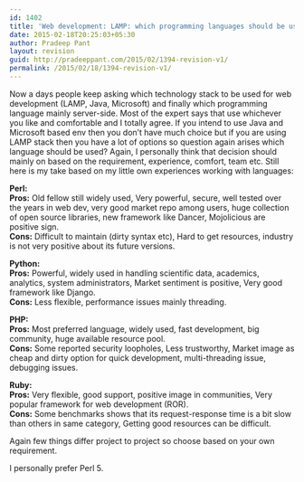 ```yaml
---
id: 1402
title: 'Web development: LAMP: which programming languages should be used: Some thoughts'
date: 2015-02-18T20:25:03+05:30
author: Pradeep Pant
layout: revision
guid: http://pradeeppant.com/2015/02/1394-revision-v1/
permalink: /2015/02/18/1394-revision-v1/
---
```

Now a days people keep asking which technology stack to be used for web development (LAMP, Java, Microsoft) and finally which programming language mainly server-side. Most of the expert says that use whichever you like and comfortable and I totally agree. If you intend to use Java and Microsoft based env then you don&#8217;t have much choice but if you are using LAMP stack then you have a lot of options so question again arises which language should be used? Again, I personally think that decision should mainly on based on the requirement, experience, comfort, team etc. Still here is my take based on my little own experiences working with languages:

**Perl:**  
**Pros:** Old fellow still widely used, Very powerful, secure, well tested over the years in web dev, very good market repo among users, huge collection of open source libraries, new framework like Dancer, Mojolicious are positive sign.  
**Cons:** Difficult to maintain (dirty syntax etc), Hard to get resources, industry is not very positive about its future versions.

**Python:**  
**Pros:** Powerful, widely used in handling scientific data, academics, analytics, system administrators, Market sentiment is positive, Very good framework like Django.  
**Cons:** Less flexible, performance issues mainly threading.

**PHP:**  
**Pros:** Most preferred language, widely used, fast development, big community, huge available resource pool.  
**Cons:** Some reported security loopholes, Less trustworthy, Market image as cheap and dirty option for quick development, multi-threading issue, debugging issues.

**Ruby:**  
**Pros:** Very flexible, good support, positive image in communities, Very popular framework for web development (ROR).  
**Cons:** Some benchmarks shows that its request-response time is a bit slow than others in same category, Getting good resources can be difficult.

Again few things differ project to project so choose based on your own requirement.

I personally prefer Perl 5.